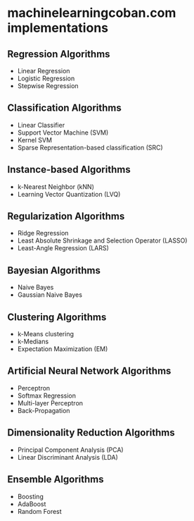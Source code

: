 # machinelearningcoban.com implementations

## Regression Algorithms
* Linear Regression
* Logistic Regression
* Stepwise Regression

## Classification Algorithms
* Linear Classifier
* Support Vector Machine (SVM)
* Kernel SVM
* Sparse Representation-based classification (SRC)

## Instance-based Algorithms
* k-Nearest Neighbor (kNN)
* Learning Vector Quantization (LVQ)

## Regularization Algorithms
* Ridge Regression
* Least Absolute Shrinkage and Selection Operator (LASSO)
* Least-Angle Regression (LARS)

## Bayesian Algorithms
* Naive Bayes
* Gaussian Naive Bayes

## Clustering Algorithms
* k-Means clustering
* k-Medians
* Expectation Maximization (EM)

## Artificial Neural Network Algorithms
* Perceptron
* Softmax Regression
* Multi-layer Perceptron
* Back-Propagation

## Dimensionality Reduction Algorithms
* Principal Component Analysis (PCA)
* Linear Discriminant Analysis (LDA)

## Ensemble Algorithms
* Boosting
* AdaBoost
* Random Forest
